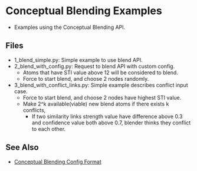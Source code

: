 # Conceptual Blending Examples
* Examples using the Conceptual Blending API.

## Files
* 1_blend_simple.py: Simple example to use blend API.
* 2_blend_with_config.py: Request to blend API with custom config.
  * Atoms that have STI value above 12 will be considered to blend.
  * Force to start blend, and choose 2 nodes randomly.
* 3_blend_with_conflict_links.py: Simple example describes conflict input case.
  * Force to start blend, and choose 2 nodes have highest STI value.
  * Make 2^k available(viable) new blend atoms if there exists k conflicts,
    * If two similarity links strength value have difference above 0.3 and 
      confidence value both above 0.7, blender thinks they conflict to each 
      other.

## See Also
* [Conceptual Blending Config Format](../../../opencog/python/blending/blend-config-format.md)
